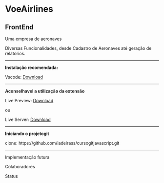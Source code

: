 <h1><b>VoeAirlines</b></h1>
 <h2>FrontEnd</h2>
<p>Uma empresa de aeronaves 
<p>Diversas Funcionalidades, desde Cadastro de Aeronaves até geração de relatorios.</p>
<hr>
<p><b>Instalação recomendada:</b></p>
 Vscode:
<a href="https://code.visualstudio.com/">
<alt=> Download
</a>
<hr>
<p><b>Aconselhavel a utilização da extensão</b></p>
<!-- <hr> -->
<p>Live Preview:
<a href="https://marketplace.visualstudio.com/items?itemName=ms-vscode.live-server">
 <alt=> Download
 </a>
</p> 
<p>ou</p>
<p>Live Server:
<a href="https://marketplace.visualstudio.com/items?itemName=ritwickdey.LiveServer">
<alt=>Download
</a>
</p> 
<hr>
<p><b>Iniciando o projetogit</b></p>
<p>clone:<a herf="https://github.com/ladeirass/cursogitjavascript.git">
<alt=>https://github.com/ladeirass/cursogitjavascript.git
</a></p>
<hr>

<p>Implementação futura</p>
<p>Colaboradores</p>
<p>Status</p>

